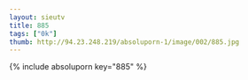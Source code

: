 ```yaml
--- 
layout: sieutv
title: 885
tags: ["0k"]
thumb: http://94.23.248.219/absoluporn-1/image/002/885.jpg
---
```

{% include absoluporn key="885" %} 
